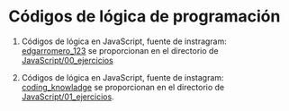 # Códigos de lógica de programación

1. Códigos de lógica en JavaScript, fuente de instragram: [edgarromero_123](https://instagram.com/edgarromero_123) se proporcionan en el directorio de [JavaScript/00_ejercicios](https://github.com/TerrazasJr316/learning-logic/tree/main/JavaScript/00_ejercicios)

2. Códigos de lógica en JavaScript, fuente de instagram: [coding_knowladge](https://instagram.com/coding_knowladge) se proporcionan en el directorio de [JavaScript/01_ejercicios](https://github.com/TerrazasJr316/learning-logic/tree/main/JavaScript/01_ejercicios).